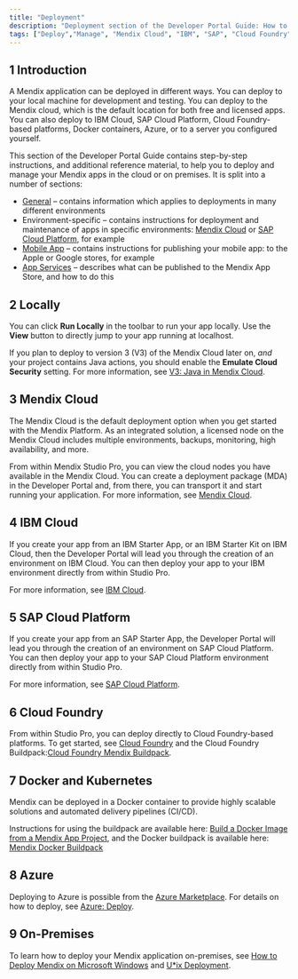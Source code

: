 ```yaml
---
title: "Deployment"
description: "Deployment section of the Developer Portal Guide: How to deploy Mendix apps to different environments and how to manage those deployments."
tags: ["Deploy","Manage", "Mendix Cloud", "IBM", "SAP", "Cloud Foundry", "Kubernetes", "On-premises", "Environment"]
---
```


## 1 Introduction

A Mendix application can be deployed in different ways. You can deploy to your local machine for development and testing. You can deploy to the Mendix cloud, which is the default location for both free and licensed apps. You can also deploy to IBM Cloud, SAP Cloud Platform, Cloud Foundry-based platforms, Docker containers, Azure, or to a server you configured yourself.

This section of the Developer Portal Guide contains step-by-step instructions, and additional reference material, to help you to deploy and manage your Mendix apps in the cloud or on premises. It is split into a number of sections:

* [General](general) – contains information which applies to deployments in many different environments
* Environment-specific – contains instructions for deployment and maintenance of apps in specific environments: [Mendix Cloud](mendix-cloud-deploy) or [SAP Cloud Platform](sap-cloud-platform), for example
* [Mobile App](mobileapp) – contains instructions for publishing your mobile app: to the Apple or Google stores, for example
* [App Services](app-services) – describes what can be published to the Mendix App Store, and how to do this

## 2 Locally

You can click **Run Locally** in the toolbar to run your app locally. Use the **View** button to directly jump to your app running at localhost.

If you plan to deploy to version 3 (V3) of the Mendix Cloud later on, *and* your project contains Java actions, you should enable the **Emulate Cloud Security** setting. For more information, see [V3: Java in Mendix Cloud](java-in-the-cloud).

## 3 Mendix Cloud

The Mendix Cloud is the default deployment option when you get started with the Mendix Platform. As an integrated solution, a licensed node on the Mendix Cloud includes multiple environments, backups, monitoring, high availability, and more.

From within Mendix Studio Pro, you can view the cloud nodes you have available in the Mendix Cloud. You can create a deployment package (MDA) in the Developer Portal and, from there, you can transport it and start running your application. For more information, see [Mendix Cloud](mendix-cloud-deploy).

## 4 IBM Cloud

If you create your app from an IBM Starter App, or an IBM Starter Kit on IBM Cloud, then the Developer Portal will lead you through the creation of an environment on IBM Cloud. You can then deploy your app to your IBM environment directly from within Studio Pro.

For more information, see [IBM Cloud](ibm-cloud).

## 5 SAP Cloud Platform

If you create your app from an SAP Starter App, the Developer Portal will lead you through the creation of an environment on SAP Cloud Platform. You can then deploy your app to your SAP Cloud Platform environment directly from within Studio Pro.

For more information, see [SAP Cloud Platform](sap-cloud-platform).

## 6 Cloud Foundry

From within Studio Pro, you can deploy directly to Cloud Foundry-based platforms. To get started, see [Cloud Foundry](cloud-foundry-deploy) and the Cloud Foundry Buildpack:[Cloud Foundry Mendix Buildpack](https://github.com/mendix/cf-mendix-buildpack).

## 7 Docker and Kubernetes

Mendix can be deployed in a Docker container to provide highly scalable solutions and automated delivery pipelines (CI/CD).

Instructions for using the buildpack are available here: [Build a Docker Image from a Mendix App Project](/developerportal/deploy/docker-deploy), and the Docker buildpack is available here: [Mendix Docker Buildpack](https://github.com/mendix/docker-mendix-buildpack)

## 8 Azure

Deploying to Azure is possible from the [Azure Marketplace](https://azure.microsoft.com/en-us/marketplace/partners/mendix/mendix-pro/). For details on how to deploy, see [Azure: Deploy](azure-deploy).

## 9 On-Premises

To learn how to deploy your Mendix application on-premises, see [How to Deploy Mendix on Microsoft Windows](deploy-mendix-on-microsoft-windows) and [U*ix Deployment](unix-like).
